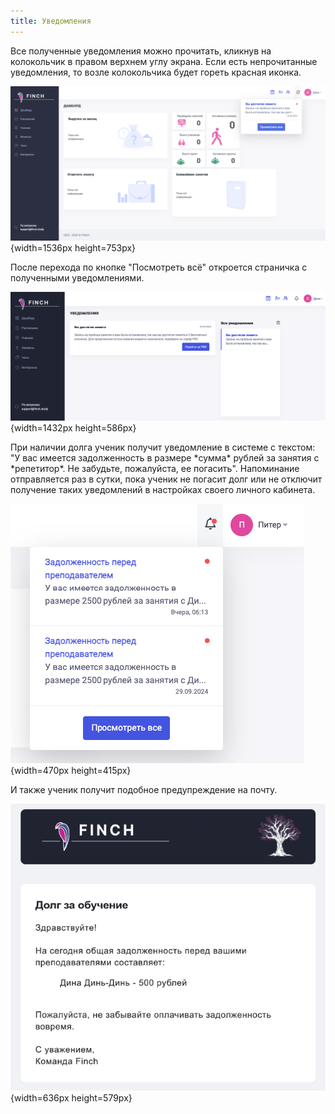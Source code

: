```yaml
---
title: Уведомления
---
```


Все полученные уведомления можно прочитать, кликнув на колокольчик в правом верхнем углу экрана. Если есть непрочитанные уведомления, то возле колокольчика будет гореть красная иконка.

![](./uvedomleniya-2.png){width=1536px height=753px}

После перехода по кнопке "Посмотреть всё" откроется страничка с полученными уведомлениями.

![](./uvedomleniya.png){width=1432px height=586px}

При наличии долга ученик получит уведомление в системе с текстом: "У вас имеется задолженность в размере \*сумма\* рублей за занятия с \*репетитор\*. Не забудьте, пожалуйста, ее погасить". Напоминание отправляется раз в сутки, пока ученик не погасит долг или не отключит получение таких уведомлений в настройках своего личного кабинета.

![](./uvedomleniya-3.png){width=470px height=415px}

И также ученик получит подобное предупреждение на почту.

![](./uvedomleniya-4.png){width=636px height=579px}